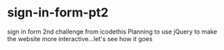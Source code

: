 # sign-in-form-pt2
sign in form 2nd challenge from icodethis
Planning to use jQuery to make the website more interactive...let's see how it goes
